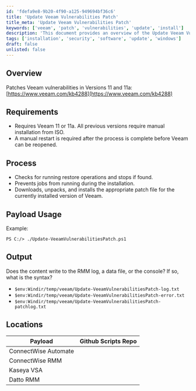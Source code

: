 ```yaml
---
id: 'fdefa9e8-9b20-4f90-a125-949694bf36c6'
title: 'Update Veeam Vulnerabilities Patch'
title_meta: 'Update Veeam Vulnerabilities Patch'
keywords: ['veeam', 'patch', 'vulnerabilities', 'update', 'install']
description: 'This document provides an overview of the Update Veeam Vulnerabilities Patch, detailing the requirements, process, payload usage, and output locations for effectively patching vulnerabilities in Veeam versions 11 and 11a.'
tags: ['installation', 'security', 'software', 'update', 'windows']
draft: false
unlisted: false
---
```


## Overview

Patches Veeam vulnerabilities in Versions 11 and 11a: [https://www.veeam.com/kb4288](https://www.veeam.com/kb4288)

## Requirements

- Requires Veeam 11 or 11a. All previous versions require manual installation from ISO.
- A manual restart is required after the process is complete before Veeam can be reopened.

## Process

- Checks for running restore operations and stops if found.
- Prevents jobs from running during the installation.
- Downloads, unpacks, and installs the appropriate patch file for the currently installed version of Veeam.

## Payload Usage

Example:

```
PS C:/> ./Update-VeeamVulnerabilitiesPatch.ps1
```

## Output

Does the content write to the RMM log, a data file, or the console? If so, what is the syntax?

- `$env:Windir/temp/veeam/Update-VeeamVulnerabilitiesPatch-log.txt`
- `$env:Windir/temp/veeam/Update-VeeamVulnerabilitiesPatch-error.txt`
- `$env:Windir/temp/veeam/Update-VeeamVulnerabilitiesPatch-patchlog.txt`

## Locations

| Payload                | Github Scripts Repo |
|-----------------------|---------------------|
| ConnectWise Automate   |                     |
| ConnectWise RMM        |                     |
| Kaseya VSA            |                     |
| Datto RMM             |                     |

